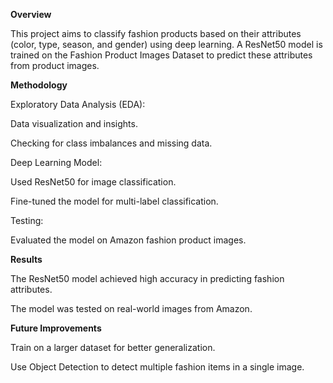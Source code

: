 **Overview**

This project aims to classify fashion products based on their attributes (color, type, season, and gender) using deep learning. A ResNet50 model is trained on the Fashion Product Images Dataset to predict these attributes from product images.

**Methodology**

Exploratory Data Analysis (EDA):

Data visualization and insights.

Checking for class imbalances and missing data.

Deep Learning Model:

Used ResNet50 for image classification.

Fine-tuned the model for multi-label classification.

Testing:

Evaluated the model on Amazon fashion product images.

**Results**

The ResNet50 model achieved high accuracy in predicting fashion attributes.

The model was tested on real-world images from Amazon.

**Future Improvements**

Train on a larger dataset for better generalization.

Use Object Detection to detect multiple fashion items in a single image.
